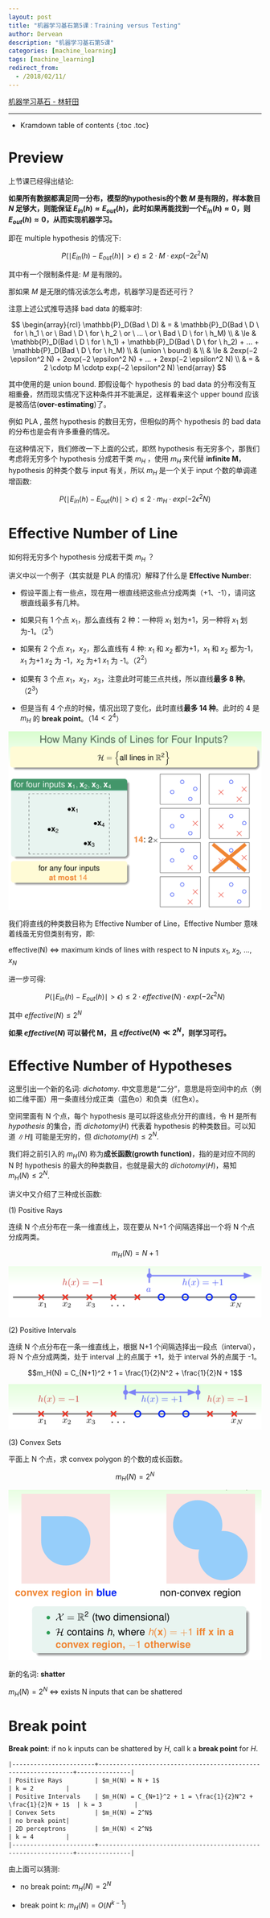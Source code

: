 ```yaml
---
layout: post
title: "机器学习基石第5课：Training versus Testing"
author: Dervean
description: "机器学习基石第5课"
categories: [machine_learning]
tags: [machine_learning]
redirect_from:
  - /2018/02/11/
---
```


[机器学习基石 - 林轩田](https://www.csie.ntu.edu.tw/~htlin/course/mlfound17fall/)

---

* Kramdown table of contents
{:toc .toc}

# Preview

上节课已经得出结论:

**如果所有数据都满足同一分布，模型的hypothesis的个数 $M$ 是有限的，样本数目 $N$ 足够大，则能保证 $E_{in}(h) \approx E_{out}(h)$，此时如果再能找到一个$E_{in}(h) \approx 0$，则$E_{out}(h) \approx 0$，从而实现机器学习。**

即在 multiple hypothesis 的情况下:

$$P(\mid E_{in}(h) − E_{out}(h) \mid > \epsilon) \le 2 \cdotp M \cdotp exp(−2 \epsilon^2 N)$$

其中有一个限制条件是: $M$ 是有限的。

那如果 $M$ 是无限的情况该怎么考虑，机器学习是否还可行？ 

注意上述公式推导选择 bad data 的概率时:

$$
\begin{array}{rcl}
\mathbb{P}_D(Bad \ D) 	 & 			= 		& \mathbb{P}_D(Bad \ D \ for \ h_1 \ or \ Bad \ D \ for \ h_2 \ or \ ... \ or \ Bad \ D \ for \ h_M) 	\\
						 & 			\le 	& \mathbb{P}_D(Bad \ D \ for \ h_1) + \mathbb{P}_D(Bad \ D \ for \ h_2) + ... + \mathbb{P}_D(Bad \ D \ for \ h_M)		\\
						 &	(union \ bound) &								\\
						 & 			\le 	& 2exp(−2 \epsilon^2 N) + 2exp(−2 \epsilon^2 N) + ... + 2exp(−2 \epsilon^2 N) \\
						 & 			=		& 2 \cdotp M \cdotp exp(−2 \epsilon^2 N)	
\end{array}
$$

其中使用的是 union bound. 即假设每个 hypothesis 的 bad data 的分布没有互相重叠，然而现实情况下这种条件并不能满足，这样看来这个 upper bound 应该是被高估(**over-estimating**)了。

例如 PLA , 虽然 hypothesis 的数目无穷，但相似的两个 hypothesis 的 bad data 的分布也是会有许多重叠的情况。

在这种情况下，我们修改一下上面的公式，即然 hypothesis 有无穷多个，那我们考虑将无穷多个 hypothesis 分成若干类 $m_H$ ，使用 $m_H$ 来代替 **infinite M**，hypothesis 的种类个数与 input 有关，所以 $m_H$ 是一个关于 input 个数的单调递增函数:

$$P(\mid E_{in}(h) − E_{out}(h) \mid > \epsilon) \le 2 \cdotp m_H \cdotp exp(−2 \epsilon^2 N)$$

# Effective Number of Line

如何将无穷多个 hypothesis 分成若干类 $m_H$ ？

讲义中以一个例子（其实就是 PLA 的情况）解释了什么是 **Effective Number**:

- 假设平面上有一些点，现在用一根直线把这些点分成两类（+1、-1），请问这根直线最多有几种。

- 如果只有 1 个点 $x_1$，那么直线有 2 种：一种将 $x_1$ 划为+1，另一种将 $x_1$ 划为-1。（$2^1$）

- 如果有 2 个点 $x_1$，$x_2$，那么直线有 4 种: $x_1$ 和 $x_2$ 都为+1，$x_1$ 和 $x_2$ 都为-1，$x_1$ 为+1 $x_2$ 为 -1，$x_2$ 为+1 $x_1$ 为 -1。（$2^2$）

- 如果有 3 个点 $x_1$，$x_2$，$x_3$，注意此时可能三点共线，所以直线**最多 8 种**。（$2^3$）

- 但是当有 4 个点的时候，情况出现了变化，此时直线**最多 14 种**。此时的 4 是 $m_H$ 的 **break point**。（$14 < 2^4$）

![effective-number-of-line](/images/ML/training-versus-testing-1.png "当有四个点时，最多有14种直线将这些点分成两类")

我们将直线的种类数目称为 Effective Number of Line，Effective Number 意味着线虽无穷但类别有穷，即:

effective(N) $\Leftrightarrow$ maximum kinds of lines with respect to N inputs $x_1$, $x_2$, ..., $x_N$

进一步可得:

$$P(\mid E_{in}(h) − E_{out}(h) \mid > \epsilon) \le 2 \cdotp effective(N) \cdotp exp(−2 \epsilon^2 N)$$

其中 $effective(N) \le 2^N$

**如果 $effective(N)$ 可以替代 M，且 $effective(N) \ll 2^N$，则学习可行。**

# Effective Number of Hypotheses

这里引出一个新的名词: $dichotomy$. 中文意思是“二分”，意思是将空间中的点（例如二维平面）用一条直线分成正类（蓝色o）和负类（红色x）。

空间里面有 N 个点，每个 hypothesis 是可以将这些点分开的直线，令 H 是所有 $hypothesis$ 的集合，而 $dichotomy(H)$ 代表着 hypothesis 的种类数目。可以知道 $\|H\|$ 可能是无穷的，但 $dichotomy(H) \le 2^N$.

我们将之前引入的 $m_H(N)$ 称为**成长函数(growth function)**，指的是对应不同的 N 时 hypothesis 的最大的种类数目，也就是最大的 $dichotomy(H)$，易知 $m_H(N) \le 2^N$.

讲义中又介绍了三种成长函数:

(1) Positive Rays

连续 N 个点分布在一条一维直线上，现在要从 N+1 个间隔选择出一个将 N 个点分成两类。

$$m_H(N) = N + 1$$

![effective-number-of-hypotheses](/images/ML/training-versus-testing-2.png "Positive Rays")

(2) Positive Intervals

连续 N 个点分布在一条一维直线上，根据 N+1 个间隔选择出一段点（interval），将 N 个点分成两类，处于 interval 上的点属于 +1，处于 interval 外的点属于 -1。

$$m_H(N) = C_{N+1}^2 + 1 = \frac{1}{2}N^2 + \frac{1}{2}N + 1$$

![effective-number-of-hypotheses](/images/ML/training-versus-testing-3.png "Positive Intervals")

(3) Convex Sets

平面上 N 个点，求 convex polygon 的个数的成长函数。

$$m_H(N) = 2^N$$

![effective-number-of-hypotheses](/images/ML/training-versus-testing-4.png "Convex Sets")

新的名词: **shatter**

$m_H(N) = 2^N$ $\Leftrightarrow$ exists N inputs that can be shattered

# Break point

**Break point**: if no k inputs can be shattered by $H$, call k a **break point** for $H$.

	|-----------------------+---------------------------------------------------------------+---------------|
    | Positive Rays 		| $m_H(N) = N + 1$ 												| k = 2			|
	| Positive Intervals 	| $m_H(N) = C_{N+1}^2 + 1 = \frac{1}{2}N^2 + \frac{1}{2}N + 1$ 	| k = 3			|
	| Convex Sets 			| $m_H(N) = 2^N$ 												| no break point|
	| 2D perceptrons 		| $m_H(N) < 2^N$ 												| k = 4			|
	|-----------------------+---------------------------------------------------------------+---------------|

由上面可以猜测:

- no break point: $m_H(N) = 2^N$

- break point k: $m_H(N) = O(N^{k-1})$
















